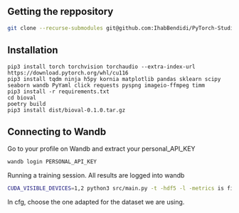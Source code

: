 ## Getting the reppository

```bash
git clone --recurse-submodules git@github.com:IhabBendidi/PyTorch-StudioGAN.git
```

## Installation 

````
pip3 install torch torchvision torchaudio --extra-index-url https://download.pytorch.org/whl/cu116
pip3 install tqdm ninja h5py kornia matplotlib pandas sklearn scipy seaborn wandb PyYaml click requests pyspng imageio-ffmpeg timm
pip3 install -r requirements.txt
cd bioval
poetry build
pip3 install dist/bioval-0.1.0.tar.gz
````

## Connecting to Wandb

Go to your profile on Wandb and extract your personal_API_KEY

```bash
wandb login PERSONAL_API_KEY
```


Running a training session. All results are logged into wandb

```bash
CUDA_VISIBLE_DEVICES=1,2 python3 src/main.py -t -hdf5 -l -metrics is fid -ref "train" -cfg src/configs/CIFAR10/StyleGAN2-ADA.yaml -data data -save save/{folder_name} -mpc --post_resizer "friendly" --eval_backbone "InceptionV3_tf"
```

In cfg, choose the one adapted for the dataset we are using.


